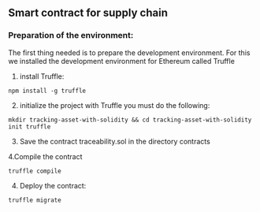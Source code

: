 ## Smart contract for supply chain



### Preparation of the environment:

The first thing needed is to prepare the development environment. For this we installed the development environment for Ethereum called Truffle

1.  install Truffle:

```
npm install -g truffle
```

2.  initialize the project with Truffle you must do the following:

```
mkdir tracking-asset-with-solidity && cd tracking-asset-with-solidity
init truffle
```

3. Save the contract traceability.sol in the directory contracts

4.Compile the contract
```
truffle compile
```

4. Deploy the contract: 
```
truffle migrate
```
